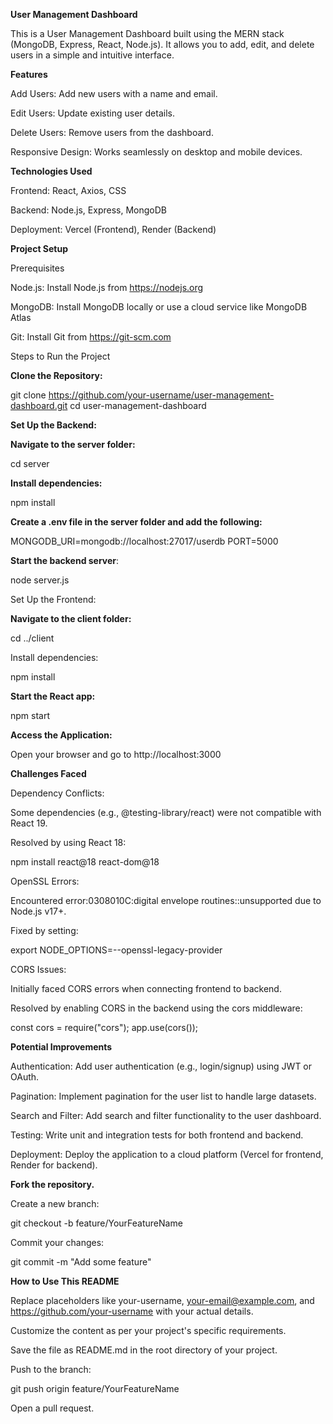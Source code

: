 **User Management Dashboard**


This is a User Management Dashboard built using the MERN stack (MongoDB, Express, React, Node.js). It allows you to add, edit, and delete users in a simple and intuitive interface.

**Features**

Add Users: Add new users with a name and email.

Edit Users: Update existing user details.

Delete Users: Remove users from the dashboard.

Responsive Design: Works seamlessly on desktop and mobile devices.

**Technologies Used**

Frontend: React, Axios, CSS

Backend: Node.js, Express, MongoDB

Deployment: Vercel (Frontend), Render (Backend)

**Project Setup**

Prerequisites

Node.js: Install Node.js from https://nodejs.org

MongoDB: Install MongoDB locally or use a cloud service like MongoDB Atlas

Git: Install Git from https://git-scm.com

Steps to Run the Project

**Clone the Repository:**

git clone https://github.com/your-username/user-management-dashboard.git
cd user-management-dashboard

**Set Up the Backend:**

**Navigate to the server folder:**

cd server

**Install dependencies:**

npm install

**Create a .env file in the server folder and add the following:**

MONGODB_URI=mongodb://localhost:27017/userdb
PORT=5000

**Start the backend server**:

node server.js

Set Up the Frontend:

**Navigate to the client folder:**

cd ../client

Install dependencies:

npm install

**Start the React app:**

npm start

**Access the Application:**

Open your browser and go to http://localhost:3000



**Challenges Faced**

Dependency Conflicts:

Some dependencies (e.g., @testing-library/react) were not compatible with React 19.

Resolved by using React 18:

npm install react@18 react-dom@18

OpenSSL Errors:

Encountered error:0308010C:digital envelope routines::unsupported due to Node.js v17+.

Fixed by setting:

export NODE_OPTIONS=--openssl-legacy-provider

CORS Issues:

Initially faced CORS errors when connecting frontend to backend.

Resolved by enabling CORS in the backend using the cors middleware:

const cors = require("cors");
app.use(cors());

**Potential Improvements**

Authentication: Add user authentication (e.g., login/signup) using JWT or OAuth.

Pagination: Implement pagination for the user list to handle large datasets.

Search and Filter: Add search and filter functionality to the user dashboard.

Testing: Write unit and integration tests for both frontend and backend.

Deployment: Deploy the application to a cloud platform (Vercel for frontend, Render for backend).



**Fork the repository.**

Create a new branch:

git checkout -b feature/YourFeatureName

Commit your changes:

git commit -m "Add some feature"




**How to Use This README**



Replace placeholders like your-username, your-email@example.com, and https://github.com/your-username with your actual details.

Customize the content as per your project's specific requirements.

Save the file as README.md in the root directory of your project.

Push to the branch:

git push origin feature/YourFeatureName

Open a pull request.
